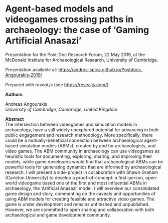 # Agent-based models and videogames crossing paths in archaeology: the case of ‘Gaming Artificial Anasazi’

Presentation for the Post-Doc Research Forum, 22 May 2019, at the McDonald Institute for Archaeological Research, University of Cambridge.

Presentation available at:
https://andros-spica.github.io/Postdocs-Angourakis-2019/

Prepared with *reveal.js* (see https://revealjs.com/)

**Authors**  

Andreas Angourakis  
*University of Cambridge, Cambridge, United Kingdom*

**Abstract**  
The intersection between videogames and simulation models in archaeology, have a still widely unexplored potential for advancing in both public engagement and research methodology. More specifically, there could be a mutually-beneficial connection between archaeological agent-based simulation models (ABMs), created by and for archaeologists, and video games. The ABM community in archaeology can use videogames as heuristic tools for documenting, exploring, sharing, and improving their models, while game developers would find that archaeological ABMs can be powerful tools for generating dynamics that are informed by archaeological research. I will present a side-project in collaboration with Shawn Graham (Carleton University) to develop a proof-of-concept: a first-person, open-world videogame based one of the first and most influential ABMs in archaeology, the ‘Artificial Anasazi’ model. I will overview our consolidated game design and story, commenting on the caveats and opportunities of using ABM models for creating feasible and attractive video games. The game is under development and remains unfinished and unpublished. However, we are committed to open sharing and collaboration with both archaeological and game development community. 

